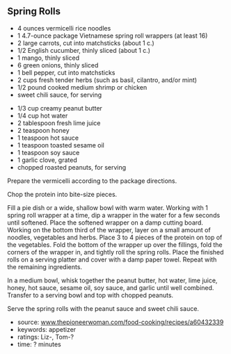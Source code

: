 Spring Rolls
------------

- 4 ounces vermicelli rice noodles
- 1 4.7-ounce package Vietnamese spring roll wrappers (at least 16)
- 2 large carrots, cut into matchsticks (about 1 c.)
- 1/2 English cucumber, thinly sliced (about 1 c.)
- 1 mango, thinly sliced
- 6 green onions, thinly sliced
- 1 bell pepper, cut into matchsticks
- 2 cups fresh tender herbs (such as basil, cilantro, and/or mint)
- 1/2 pound cooked medium shrimp or chicken
- sweet chili sauce, for serving
<!-- -->
- 1/3 cup creamy peanut butter
- 1/4 cup hot water
- 2 tablespoon fresh lime juice
- 2 teaspoon honey
- 1 teaspoon hot sauce
- 1 teaspoon toasted sesame oil
- 1 teaspoon soy sauce
- 1 garlic clove, grated
- chopped roasted peanuts, for serving

Prepare the vermicelli according to the package directions.

Chop the protein into bite-size pieces.

Fill a pie dish or a wide, shallow bowl with warm water.  Working with
1 spring roll wrapper at a time, dip a wrapper in the water for a few
seconds until softened.  Place the softened wrapper on a damp cutting
board.  Working on the bottom third of the wrapper, layer on a small
amount of noodles, vegetables and herbs.  Place 3 to 4 pieces of the
protein on top of the vegetables.  Fold the bottom of the wrapper up
over the fillings, fold the corners of the wrapper in, and tightly
roll the spring rolls.  Place the finished rolls on a serving platter
and cover with a damp paper towel.  Repeat with the remaining
ingredients.

In a medium bowl, whisk together the peanut butter, hot water, lime
juice, honey, hot sauce, sesame oil, soy sauce, and garlic until well
combined.  Transfer to a serving bowl and top with chopped peanuts.

Serve the spring rolls with the peanut sauce and sweet chili sauce.

- source: www.thepioneerwoman.com/food-cooking/recipes/a60432339
- keywords: appetizer
- ratings: Liz-, Tom-?
- time: ? minutes
